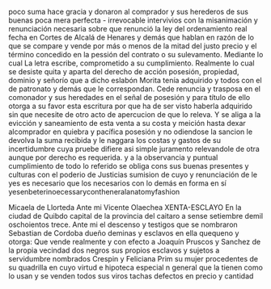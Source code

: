 poco suma hace gracia y donaron al comprador y sus herederos de sus buenas poca mera perfecta - irrevocable intervivios con la misanimación y renunciación necesaria sobre que renunció la
ley del ordenamiento real fecha en Cortes de Alcalá de Henares y demás que hablan en razón de lo que se compare y vende por más o menos de la mitad del justo precio y el término concedido en la pessión del contrato o su sulevamento. Mediante lo cual
La letra escribe, comprometido a su cumplimiento. Realmente lo cual se desiste quita y aparta del derecho de acción posesión, propiedad, dominio y señorío que a dicho eslabón Morita tenía adquirido y todos con el de patronato y demás que le correspondan.
Cede renuncia y trasposa en el comonador y sus heredades en el señal de posesión y para título de ello otorga a su favor esta escritura por que ha de ser visto haberla adquirido sin que necesite de otro acto de apercucion de que lo releva. Y se aliga
a la evicción y saneamiento de esta venta a su costa y meición hasta dexar alcomprador en quiebra y pacífica posesión y no odiendose la sancion le devolva la suma recibida y le naggara los costas y gastos de su incertidumbre cuya pruebe difiere asi
simple juramento relevandole de otra aunque por derecho es requerida. y a la observancia y puntual cumplimiento de todo lo referido se obliga cons sus buenas presentes y culturas con el poderio de Justicias sumision de cuyo y renunciación de le
yes es necesario que los necesarios con lo demás en forma en sí
yesenbeterinoecessarycontheneralanatomyfashion

Micaela de Llorteda
Ante mi
Vicente Olaechea
XENTA-ESCLAYO
En la ciudad de Quibdo capital de la provincia del caitaro a sense
setiembre demil oschoientos trece.
Ante mi el descenso y testigos que se nombraron Sebastian de Cordoba dueño
deminas y esclavos en ella quequeno y otorga: Que vende realmente y con efecto
a Joaquín Pruscos y Sanchez de la propia vecindad dos negros sus propios
esclavos y sujetos a servidumbre nombrados Crespin y Feliciana Prim
su mujer procedentes de su quadrilla en cuyo virtud e hipoteca especial
n general que la tienen como lo usan y se venden todos sus viros tachas
defectos en precio y cantidad